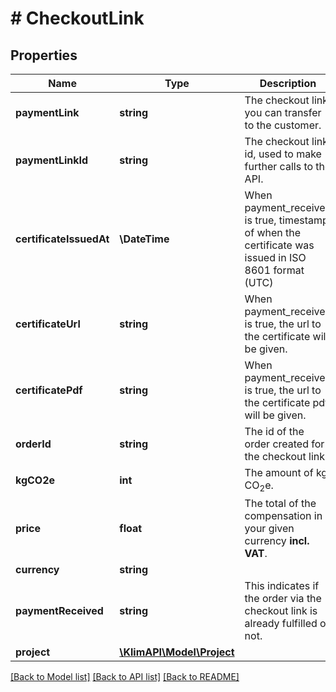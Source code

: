 # # CheckoutLink

## Properties

Name | Type | Description | Notes
------------ | ------------- | ------------- | -------------
**paymentLink** | **string** | The checkout link you can transfer to the customer. | [optional]
**paymentLinkId** | **string** | The checkout link id, used to make further calls to the API. | [optional]
**certificateIssuedAt** | **\DateTime** | When payment_received is true, timestamp of when the certificate was issued in ISO 8601 format (UTC) | [optional]
**certificateUrl** | **string** | When payment_received is true, the url to the certificate will be given. | [optional]
**certificatePdf** | **string** | When payment_received is true, the url to the certificate pdf will be given. | [optional]
**orderId** | **string** | The id of the order created for the checkout link. | [optional]
**kgCO2e** | **int** | The amount of kg CO<sub>2</sub>e. | [optional]
**price** | **float** | The total of the compensation in your given currency **incl. VAT**. | [optional]
**currency** | **string** |  | [optional]
**paymentReceived** | **string** | This indicates if the order via the checkout link is already fulfilled or not. | [optional]
**project** | [**\KlimAPI\Model\Project**](Project.md) |  | [optional]

[[Back to Model list]](../../README.md#models) [[Back to API list]](../../README.md#endpoints) [[Back to README]](../../README.md)
